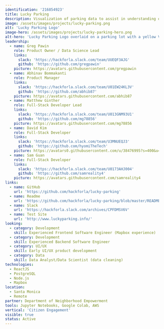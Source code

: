 ```yaml
---
identification: '216854923'
title: Lucky Parking
description: Visualization of parking data to assist in understanding of the effects of parking policies on a neighborhood by neighborhood basis in the City of Los Angeles.
image: /assets/images/projects/lucky-parking.png
alt: 'Lucky Parking Logo'
image-hero: /assets/images/projects/lucky-parking-hero.png
alt-hero: 'Lucky Parking Logo overlaid on a parking lot with a yellow Volkswagon.'
leadership:
  - name: Greg Pawin
    role: Product Owner / Data Science Lead
    links:
      slack: 'https://hackforla.slack.com/team/UUEQF3AJG'
      github: 'https://github.com/gregpawin'
    picture: https://avatars.githubusercontent.com/gregpawin
  - name: Abhinav Bommakanti
    role: Product Manager
    links:
      slack: 'https://hackforla.slack.com/team/U01EW24KL3V'
      github: 'https://github.com/abhib87'
    picture: https://avatars.githubusercontent.com/abhib87
  - name: Matthew Ginther
    role: Full-Stack Developer Lead
    links:
      slack: 'https://hackforla.slack.com/team/U013GNM93U1'
      github: 'https://github.com/mg78856'
    picture: https://avatars.githubusercontent.com/mg78856
  - name: David Kim
    role: Full-Stack Developer
    links:
      slack: 'https://hackforla.slack.com/team/U3MNUEQJ3'
      github: 'https://github.com/hyomiTheTech'
    picture: https://avatars0.githubusercontent.com/u/38476995?s=400&u=43e9d12bf5a5df1b9347519fc1e4ef3991b9ae13&v=4
  - name: Sam Guan
    role: Full-Stack Developer
    links:
      slack: 'https://hackforla.slack.com/team/U0173AHJ004'
      github: 'https://github.com/samreality4'
    picture: https://avatars.githubusercontent.com/samreality4
links:
  - name: GitHub
    url: 'https://github.com/hackforla/lucky-parking'
  - name: Readme
    url: 'https://github.com/hackforla/lucky-parking/blob/master/README.md'
  - name: Slack
    url: 'https://hackforla.slack.com/archives/CPFDMSV6V'
  - name: Test Site
    url: 'http://www.luckyparking.info/'
looking:
  - category: Development
    skill: Experienced Frontend Software Engineer (Mapbox experience)
  - category: Development
    skill: Experienced Backend Software Engineer
  - category: UI/UX
    skill: Early UI/UX product development
  - category: Data
    skill: Data Analyst/Data Scientist (data cleaning)
technologies:
  - ReactJS
  - PostgreSQL
  - Node.js
  - Mapbox
location:
  - Santa Monica
  - Remote
partner: Department of Neighborhood Empowerment
tools: Jupyter Notebooks, Google Colab, AWS
vertical: 'Citizen Engagement'
visible: true
status: Active
---
```

